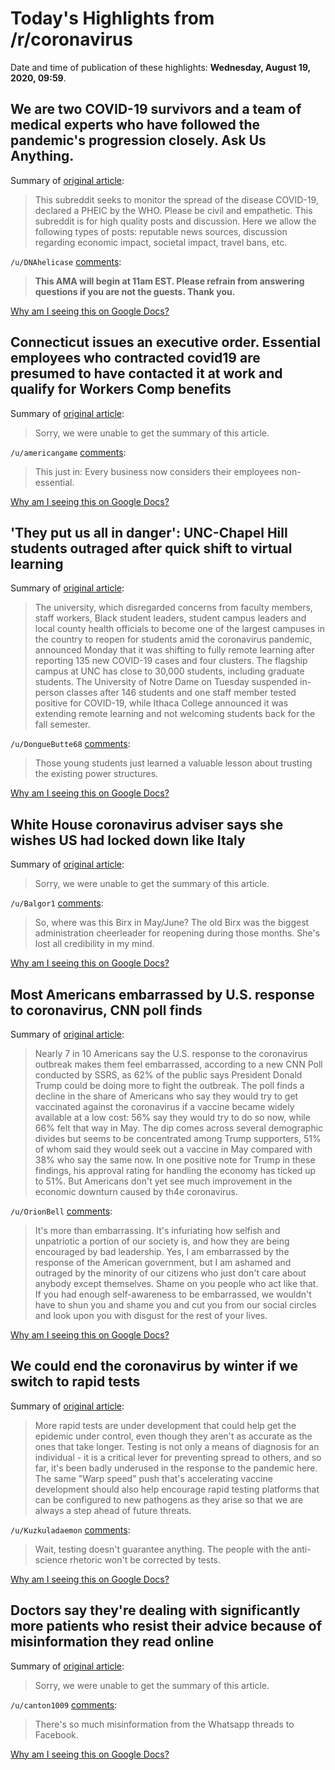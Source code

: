 # Today's Highlights from /r/coronavirus

Date and time of publication of these highlights: **Wednesday, August 19, 2020, 09:59**.

## We are two COVID-19 survivors and a team of medical experts who have followed the pandemic's progression closely. Ask Us Anything.

Summary of [original article](https://www.reddit.com/r/Coronavirus/comments/ico7nd/we_are_two_covid19_survivors_and_a_team_of/):

> This subreddit seeks to monitor the spread of the disease COVID-19, declared a PHEIC by the WHO. Please be civil and empathetic. This subreddit is for high quality posts and discussion. Here we allow the following types of posts: reputable news sources, discussion regarding economic impact, societal impact, travel bans, etc.

`/u/DNAhelicase` [comments](https://www.reddit.com/r/Coronavirus/comments/ico7nd/we_are_two_covid19_survivors_and_a_team_of/):

> **This AMA will begin at 11am EST. Please refrain from answering questions if you are not the guests. Thank you.**

[Why am I seeing this on Google Docs?](https://docs.google.com/document/d/1Dc6We63vOXIZsc0op-Bt4abqkYjXzOigalQqFxmvvbM/edit?usp=sharing)

## Connecticut issues an executive order. Essential employees who contracted covid19 are presumed to have contacted it at work and qualify for Workers Comp benefits

Summary of [original article](https://portal.ct.gov/-/media/Office-of-the-Governor/Executive-Orders/Lamont-Executive-Orders/Executive-Order-No-7JJJ.pdf):

> Sorry, we were unable to get the summary of this article.

`/u/americangame` [comments](https://www.reddit.com/r/Coronavirus/comments/icmm9e/connecticut_issues_an_executive_order_essential/):

> This just in: Every business now considers their employees non-essential.

[Why am I seeing this on Google Docs?](https://docs.google.com/document/d/1Dc6We63vOXIZsc0op-Bt4abqkYjXzOigalQqFxmvvbM/edit?usp=sharing)

## 'They put us all in danger': UNC-Chapel Hill students outraged after quick shift to virtual learning

Summary of [original article](https://www.nbcnews.com/news/us-news/they-put-us-all-danger-unc-chapel-hill-students-outraged-n1237200):

> The university, which disregarded concerns from faculty members, staff workers, Black student leaders, student campus leaders and local county health officials to become one of the largest campuses in the country to reopen for students amid the coronavirus pandemic, announced Monday that it was shifting to fully remote learning after reporting 135 new COVID-19 cases and four clusters. The flagship campus at UNC has close to 30,000 students, including graduate students. The University of Notre Dame on Tuesday suspended in-person classes after 146 students and one staff member tested positive for COVID-19, while Ithaca College announced it was extending remote learning and not welcoming students back for the fall semester.

`/u/DongueButte68` [comments](https://www.reddit.com/r/Coronavirus/comments/icmb6n/they_put_us_all_in_danger_uncchapel_hill_students/):

> Those young students just learned a valuable lesson about trusting the existing power structures.

[Why am I seeing this on Google Docs?](https://docs.google.com/document/d/1Dc6We63vOXIZsc0op-Bt4abqkYjXzOigalQqFxmvvbM/edit?usp=sharing)

## White House coronavirus adviser says she wishes US had locked down like Italy

Summary of [original article](https://www.independent.co.uk/news/world/americas/deborah-birx-us-coronavirus-lockdown-italy-death-rate-white-house-a9675811.html):

> Sorry, we were unable to get the summary of this article.

`/u/Balgor1` [comments](https://www.reddit.com/r/Coronavirus/comments/ic9sv3/white_house_coronavirus_adviser_says_she_wishes/):

> So, where was this Birx in May/June?  The old Birx was the biggest administration cheerleader for reopening during those months.  She's lost all credibility in my mind.

[Why am I seeing this on Google Docs?](https://docs.google.com/document/d/1Dc6We63vOXIZsc0op-Bt4abqkYjXzOigalQqFxmvvbM/edit?usp=sharing)

## Most Americans embarrassed by U.S. response to coronavirus, CNN poll finds

Summary of [original article](https://www.ctvnews.ca/health/coronavirus/most-americans-embarrassed-by-u-s-response-to-coronavirus-cnn-poll-finds-1.5070410):

> Nearly 7 in 10 Americans say the U.S. response to the coronavirus outbreak makes them feel embarrassed, according to a new CNN Poll conducted by SSRS, as 62% of the public says President Donald Trump could be doing more to fight the outbreak. The poll finds a decline in the share of Americans who say they would try to get vaccinated against the coronavirus if a vaccine became widely available at a low cost: 56% say they would try to do so now, while 66% felt that way in May. The dip comes across several demographic divides but seems to be concentrated among Trump supporters, 51% of whom said they would seek out a vaccine in May compared with 38% who say the same now. In one positive note for Trump in these findings, his approval rating for handling the economy has ticked up to 51%. But Americans don't yet see much improvement in the economic downturn caused by th4e coronavirus.

`/u/OrionBell` [comments](https://www.reddit.com/r/Coronavirus/comments/icoy8o/most_americans_embarrassed_by_us_response_to/):

> It's more than embarrassing. It's infuriating how selfish and unpatriotic a portion of our society is, and how they are being encouraged by bad leadership. Yes, I am embarrassed by the response of the American government, but I am ashamed and outraged by the minority of our citizens who just don't care about anybody except themselves. Shame on you people who act like that. If you had enough self-awareness to be embarrassed, we wouldn't have to shun you and shame you and cut you from our social circles and look upon you with disgust for the rest of your lives.

[Why am I seeing this on Google Docs?](https://docs.google.com/document/d/1Dc6We63vOXIZsc0op-Bt4abqkYjXzOigalQqFxmvvbM/edit?usp=sharing)

## We could end the coronavirus by winter if we switch to rapid tests

Summary of [original article](https://www.washingtonpost.com/outlook/2020/08/17/rapid-coronavirus-testing-pcr/):

> More rapid tests are under development that could help get the epidemic under control, even though they aren't as accurate as the ones that take longer. Testing is not only a means of diagnosis for an individual - it is a critical lever for preventing spread to others, and so far, it's been badly underused in the response to the pandemic here. The same "Warp speed" push that's accelerating vaccine development should also help encourage rapid testing platforms that can be configured to new pathogens as they arise so that we are always a step ahead of future threats.

`/u/Kuzkuladaemon` [comments](https://www.reddit.com/r/Coronavirus/comments/icmefu/we_could_end_the_coronavirus_by_winter_if_we/):

> Wait, testing doesn't guarantee anything. The people with the anti-science rhetoric won't be corrected by tests.

[Why am I seeing this on Google Docs?](https://docs.google.com/document/d/1Dc6We63vOXIZsc0op-Bt4abqkYjXzOigalQqFxmvvbM/edit?usp=sharing)

## Doctors say they're dealing with significantly more patients who resist their advice because of misinformation they read online

Summary of [original article](https://www.insider.com/doctors-say-more-patients-are-denying-medical-advice-misinformation-2020-8):

> Sorry, we were unable to get the summary of this article.

`/u/canton1009` [comments](https://www.reddit.com/r/Coronavirus/comments/ic4evb/doctors_say_theyre_dealing_with_significantly/):

> There's so much misinformation from the Whatsapp threads to Facebook.

[Why am I seeing this on Google Docs?](https://docs.google.com/document/d/1Dc6We63vOXIZsc0op-Bt4abqkYjXzOigalQqFxmvvbM/edit?usp=sharing)

